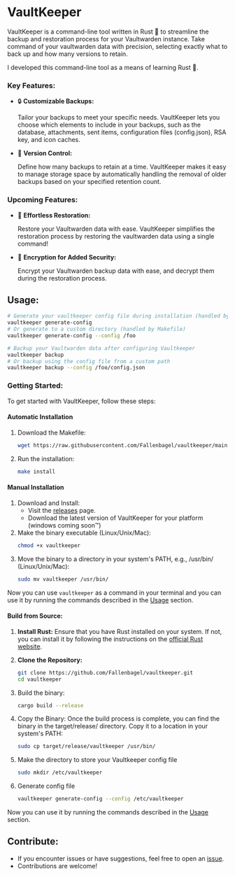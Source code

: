 # VaultKeeper
VaultKeeper is a command-line tool written in Rust 🦀 to streamline the backup and restoration process for your Vaultwarden instance. Take command of your vaultwarden data with precision, selecting exactly what to back up and how many versions to retain.

I developed this command-line tool as a means of learning Rust 🦀.

### Key Features:
- 🔒 **Customizable Backups:**

  Tailor your backups to meet your specific needs. VaultKeeper lets you choose which elements to include in your backups, such as the database, attachments, sent items, configuration files (config.json), RSA key, and icon caches.
- 🔄 **Version Control:**

  Define how many backups to retain at a time. VaultKeeper makes it easy to manage storage space by automatically handling the removal of older backups based on your specified retention count.

### Upcoming Features:
- 🔄 **Effortless Restoration:**
  
  Restore your Vaultwarden data with ease. VaultKeeper simplifies the restoration process by restoring the vaultwarden data using a single command!
- 🔐 **Encryption for Added Security:**
  
  Encrypt your Vaultwarden backup data with ease, and decrypt them during the restoration process.

## Usage:

```bash
# Generate your vaultkeeper config file during installation (handled by Makefile) 
vaultkeeper generate-config
# Or generate to a custom directory (handled by Makefile)
vaultkeeper generate-config --config /foo

# Backup your Vaultwarden data after configuring Vaultkeeper
vaultkeeper backup
# Or backup using the config file from a custom path
vaultkeeper backup --config /foo/config.json
```

### Getting Started:
To get started with VaultKeeper, follow these steps:
#### Automatic Installation
1. Download the Makefile:
    ```bash
    wget https://raw.githubusercontent.com/Fallenbagel/vaultkeeper/main/Makefile
    ```
2. Run the installation:
    ```bash
    make install
    ```
#### Manual Installation
1. Download and Install:
   - Visit the [releases](https://github.com/Fallenbagel/VaultKeeper/releases/latest/download/vaultkeeper) page.
   - Download the latest version of VaultKeeper for your platform (windows coming soon™)
2. Make the binary executable (Linux/Unix/Mac):
    ```bash
    chmod +x vaultkeeper
    ```
3. Move the binary to a directory in your system's PATH, e.g., /usr/bin/ (Linux/Unix/Mac):
    ```bash
    sudo mv vaultkeeper /usr/bin/
    ```
Now you can use `vaultkeeper` as a command in your terminal and you can use it by running the commands described in the [Usage](#usage) section.

#### Build from Source:
1. **Install Rust:**
   Ensure that you have Rust installed on your system. If not, you can install it by following the instructions on the [official Rust website](https://www.rust-lang.org/tools/install).

2. **Clone the Repository:**
   ```bash
   git clone https://github.com/Fallenbagel/vaultkeeper.git
   cd vaultkeeper
   ```
3. Build the binary:
   ```bash
   cargo build --release
   ```
4. Copy the Binary: Once the build process is complete, you can find the binary in the target/release/ directory. Copy it to a location in your system's PATH:
   ```bash
   sudo cp target/release/vaultkeeper /usr/bin/
   ```
5. Make the directory to store your Vaultkeeper config file
   ```bash
   sudo mkdir /etc/vaultkeeper
   ```
6. Generate config file
   ```bash
   vaultkeeper generate-config --config /etc/vaultkeeper
   ```
Now you can use it by running the commands described in the [Usage](#usage) section.

## Contribute:
- If you encounter issues or have suggestions, feel free to open an [issue](https://github.com/Fallenbagel/VaultKeeper/issues/new).
- Contributions are welcome!

